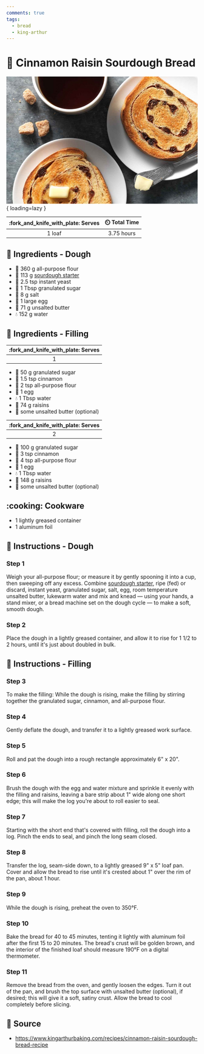 ```yaml
---
comments: true
tags:
  - bread
  - king-arthur
---
```

# :bread: Cinnamon Raisin Sourdough Bread

![Cinnamon Raisin Sourdough Bread][1]{ loading=lazy }

| :fork_and_knife_with_plate: Serves | :timer_clock: Total Time |
|:----------------------------------:|:-----------------------: |
| 1 loaf | 3.75 hours |

## :salt: Ingredients - Dough

- :ear_of_rice: 360 g all-purpose flour
- :microbe: 113 g [sourdough starter][2]
- :microbe: 2.5 tsp instant yeast
- :candy: 1 Tbsp granulated sugar
- :salt: 8 g salt
- :egg: 1 large egg
- :butter: 71 g unsalted butter
- :droplet: 152 g water

## :salt: Ingredients - Filling

| :fork_and_knife_with_plate: Serves |
|:----------------------------------:|
| 1 |

- :candy: 50 g granulated sugar
- :custard: 1.5 tsp cinnamon
- :ear_of_rice: 2 tsp all-purpose flour
- :egg: 1 egg
- :droplet: 1 Tbsp water
- :grapes: 74 g raisins
- :butter: some unsalted butter (optional)

| :fork_and_knife_with_plate: Serves |
|:----------------------------------:|
| 2 |

- :candy: 100 g granulated sugar
- :custard: 3 tsp cinnamon
- :ear_of_rice: 4 tsp all-purpose flour
- :egg: 1 egg
- :droplet: 1 Tbsp water
- :grapes: 148 g raisins
- :butter: some unsalted butter (optional)

## :cooking: Cookware

- 1 lightly greased container
- 1 aluminum foil

## :pencil: Instructions - Dough

### Step 1

Weigh your all-purpose flour; or measure it by gently spooning it into a cup, then sweeping off any excess.
Combine [sourdough starter][2], ripe (fed) or discard, instant yeast, granulated sugar, salt, egg, room temperature
unsalted butter, lukewarm water and mix and knead — using your hands, a stand mixer, or a bread machine set on the
dough cycle — to make a soft, smooth dough.

### Step 2

Place the dough in a lightly greased container, and allow it to rise for 1 1/2 to 2 hours, until it's just about doubled
in bulk.

## :pencil: Instructions - Filling

### Step 3

To make the filling: While the dough is rising, make the filling by stirring together the granulated sugar, cinnamon,
and all-purpose flour.

### Step 4

Gently deflate the dough, and transfer it to a lightly greased work surface.

### Step 5

Roll and pat the dough into a rough rectangle approximately 6" x 20".

### Step 6

Brush the dough with the egg and water mixture and sprinkle it evenly with the filling and raisins, leaving a bare strip
about 1" wide along one short edge; this will make the log you're about to roll easier to seal.

### Step 7

Starting with the short end that's covered with filling, roll the dough into a log. Pinch the ends to seal, and pinch
the long seam closed.

### Step 8

Transfer the log, seam-side down, to a lightly greased 9" x 5" loaf pan. Cover and allow the bread to rise until it's
crested about 1" over the rim of the pan, about 1 hour.

### Step 9

While the dough is rising, preheat the oven to 350°F.

### Step 10

Bake the bread for 40 to 45 minutes, tenting it lightly with aluminum foil after the first 15 to 20 minutes. The bread's
crust will be golden brown, and the interior of the finished loaf should measure 190°F on a digital thermometer.

### Step 11

Remove the bread from the oven, and gently loosen the edges. Turn it out of the pan, and brush the top surface with
unsalted butter (optional), if desired; this will give it a soft, satiny crust. Allow the bread to cool completely
before slicing.

## :link: Source

- <https://www.kingarthurbaking.com/recipes/cinnamon-raisin-sourdough-bread-recipe>

[1]: <../assets/images/cinnamon-raisin-sourdough-bread.jpg>
[2]: <../ingredients/sourdough-starter.md>
